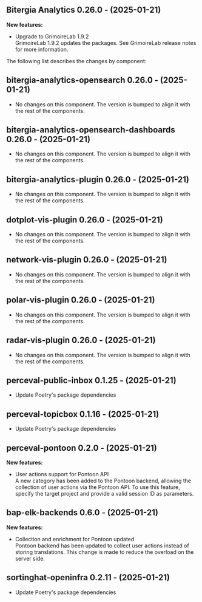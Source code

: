 ## Bitergia Analytics 0.26.0 - (2025-01-21)

**New features:**

 * Upgrade to GrimoireLab 1.9.2\
   GrimoireLab 1.9.2 updates the packages. See GrimoireLab release notes
   for more information.

The following list describes the changes by component:

  ## bitergia-analytics-opensearch 0.26.0 - (2025-01-21)
  
  * No changes on this component. The version is bumped to align it
    with the rest of the components.
  ## bitergia-analytics-opensearch-dashboards 0.26.0 - (2025-01-21)
  
  * No changes on this component. The version is bumped to align it
    with the rest of the components.
  ## bitergia-analytics-plugin 0.26.0 - (2025-01-21)
  
  * No changes on this component. The version is bumped to align it
    with the rest of the components.
  ## dotplot-vis-plugin 0.26.0 - (2025-01-21)
  
  * No changes on this component. The version is bumped to align it
    with the rest of the components.
  ## network-vis-plugin 0.26.0 - (2025-01-21)
  
  * No changes on this component. The version is bumped to align it
    with the rest of the components.
  ## polar-vis-plugin 0.26.0 - (2025-01-21)
  
  * No changes on this component. The version is bumped to align it
    with the rest of the components.
  ## radar-vis-plugin 0.26.0 - (2025-01-21)
  
  * No changes on this component. The version is bumped to align it
    with the rest of the components.
  ## perceval-public-inbox 0.1.25 - (2025-01-21)
  
  * Update Poetry's package dependencies
  ## perceval-topicbox 0.1.16 - (2025-01-21)
  
  * Update Poetry's package dependencies
## perceval-pontoon 0.2.0 - (2025-01-21)

**New features:**

 * User actions support for Pontoon API\
   A new category has been added to the Pontoon backend, allowing the
   collection of user actions via the Pontoon API. To use this feature,
   specify the target project and provide a valid session ID as
   parameters.

## bap-elk-backends 0.6.0 - (2025-01-21)

**New features:**

 * Collection and enrichment for Pontoon updated\
   Pontoon backend has been updated to collect user actions instead of
   storing translations. This change is made to reduce the overload on
   the server side.

  ## sortinghat-openinfra 0.2.11 - (2025-01-21)
  
  * Update Poetry's package dependencies
